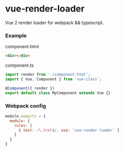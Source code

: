 # vue-render-loader
Vue 2 render loader for webpack && typescript.

### Example
component.html
``` html
<div></div>
```

component.ts
``` typescript
import render from './component.html';
import { Vue, Component } from 'vue-class'; 

@Component({ render })
export default class MyComponent extends Vue {}
```

### Webpack config
``` javascript
module.exports = {
  module: {
    rules: [
      { test: /\.html$/, use: 'vue-render-loader' }
    ]
  }
}
```
